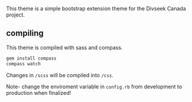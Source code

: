This theme is a simple bootstrap extension theme for the Divseek Canada project.


## compiling


This theme is compiled with sass and compass.

```bash
gem install compass
compass watch
```

Changes in `/scss` will be compiled into `/css`.

Note- change the enviroment variable in `config.rb` from development to production when finalized!